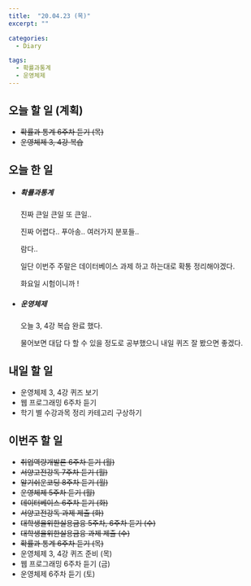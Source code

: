 ```yaml
---
title:  "20.04.23 (목)"
excerpt: ""

categories:
  - Diary

tags:
  - 확률과통계
  - 운영체제
---
```


## 오늘 할 일 (계획)

- ~~확률과 통계 6주차 듣기 (목)~~
- ~~운영체제 3, 4강 복습~~


## 오늘 한 일

- ##### 확률과통계

  진짜 큰일 큰일 또 큰일..

  진짜 어렵다.. 푸아송.. 여러가지 분포들..

  람다..

  일단 이번주 주말은 데이터베이스 과제 하고 하는대로 확통 정리해야겠다.

  화요일 시험이니까 !

- ##### 운영체제

  오늘 3, 4강 복습 완료 했다.

  물어보면 대답 다 할 수 있을 정도로 공부했으니 내일 퀴즈 잘 봤으면 좋겠다.


## 내일 할 일

- 운영체제 3, 4강 퀴즈 보기
- 웹 프로그래밍 6주차 듣기
- 학기 별 수강과목 정리 카테고리 구상하기


## 이번주 할 일

- ~~취업역량개발론 6주차 듣기 (월)~~
- ~~서양고전강독 7주차 듣기 (월)~~
- ~~알기쉬운코딩 8주차 듣기 (월)~~
- ~~운영체제 5주차 듣기 (월)~~
- ~~데이터베이스 6주차 듣기 (화)~~
- ~~서양고전강독 과제 제출 (화)~~
- ~~대학생을위한실용금융 5주차, 6주차 듣기 (수)~~
- ~~대학생을위한실용금융 과제 제출 (수)~~
- ~~확률과 통계 6주차 듣기 (목)~~
- 운영체제 3, 4강 퀴즈 준비 (목)
- 웹 프로그래밍 6주차 듣기 (금)
- 운영체제 6주차 듣기 (토)